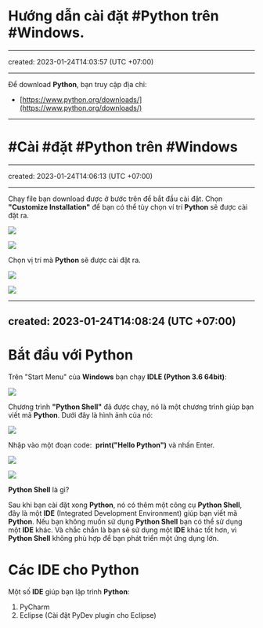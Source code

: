 #  Hướng dẫn cài đặt #Python trên #Windows.
---
created: 2023-01-24T14:03:57 (UTC +07:00)

---
Để download **Python**, bạn truy cập địa chỉ:

-   [https://www.python.org/downloads/](https://www.python.org/downloads/)

---

# #Cài #đặt #Python trên #Windows 
---
created: 2023-01-24T14:06:13 (UTC +07:00)

---

Chạy file bạn download được ở bước trên để bắt đầu cài đặt. Chọn **"Customize Installation"** để bạn có thể tùy chọn ví trí **Python** sẽ được cài đặt ra.

![](https://s1.o7planning.com/vi/11375/images/7055003.png)

![](https://s1.o7planning.com/vi/11375/images/7055013.png)

Chọn vị trí mà **Python** sẽ được cài đặt ra.

![](https://s1.o7planning.com/vi/11375/images/7055042.png)

![](https://s1.o7planning.com/vi/11375/images/7055124.png)

---
created: 2023-01-24T14:08:24 (UTC +07:00)
---
# Bắt đầu với Python



Trên "Start Menu" của **Windows** bạn chạy **IDLE (Python 3.6 64bit)**:

![](https://s1.o7planning.com/vi/11375/images/7055152.png)

Chương trình **"Python Shell"** đã được chạy, nó là một chương trình giúp bạn viết mã **Python**. Dưới đây là hình ảnh của nó:

![](https://s1.o7planning.com/vi/11375/images/7055254.png)

Nhập vào một đoạn code:  **print("Hello Python")** và nhấn Enter.

![](https://s1.o7planning.com/vi/11375/images/7055297.png)

![](https://s1.o7planning.com/vi/11375/images/7055308.png)

**Python Shell** là gì?

Sau khi bạn cài đặt xong **Python**, nó có thêm một công cụ **Python Shell**, đây là một **IDE** (Integrated Development Environment) giúp bạn viết mã **Python**. Nếu bạn không muốn sử dụng **Python Shell** bạn có thể sử dụng một **IDE** khác. Và chắc chắn là bạn sẽ sử dụng một **IDE** khác tốt hơn, vì **Python Shell** không phù hợp để bạn phát triển một ứng dụng lớn.

# Các IDE cho Python


Một số **IDE** giúp bạn lập trình **Python**:

1.  PyCharm
2.  Eclipse (Cài đặt PyDev plugin cho Eclipse)
